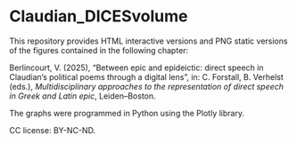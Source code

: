 # Claudian_DICESvolume

This repository provides HTML interactive versions and PNG static versions of the figures contained in the following chapter:

Berlincourt, V. (2025), “Between epic and epideictic: direct speech in Claudian’s political poems through a digital lens”, in: C. Forstall, B. Verhelst (eds.), _Multidisciplinary approaches to the representation of direct speech in Greek and Latin epic_, Leiden–Boston.

The graphs were programmed in Python using the Plotly library.

CC license: BY-NC-ND.
